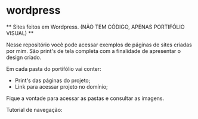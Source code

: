 # wordpress
** Sites feitos em Wordpress. (NÃO TEM CÓDIGO, APENAS PORTIFÓLIO VISUAL) **

Nesse repositório você pode acessar exemplos de páginas de sites criadas por mim.
São print's de tela completa com a finalidade de apresentar o design criado.

Em cada pasta do portifólio vai conter:
* Print's das páginas do projeto;
* Link para acessar projeto no domínio;

Fique a vontade para acessar as pastas e consultar as imagens.

Tutorial de navegação:
